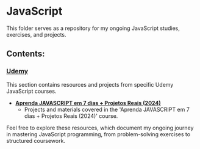 # JavaScript

This folder serves as a repository for my ongoing JavaScript studies, exercises, and projects.

## Contents:

### [Udemy](https://github.com/kayckdelfino/public_knowledge_base/tree/main/JavaScript/Udemy)

This section contains resources and projects from specific Udemy JavaScript courses.

- **[Aprenda JAVASCRIPT em 7 dias + Projetos Reais (2024)](https://github.com/kayckdelfino/public_knowledge_base/tree/main/JavaScript/Udemy/Aprenda%20JAVASCRIPT%20em%207%20dias%20+%20Projetos%20Reais%20(2024))**
  - Projects and materials covered in the 'Aprenda JAVASCRIPT em 7 dias + Projetos Reais (2024)' course.

Feel free to explore these resources, which document my ongoing journey in mastering JavaScript programming, from problem-solving exercises to structured coursework.